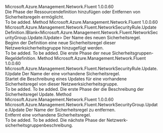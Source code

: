 <Type Name="IWithRule" FullName="Microsoft.Azure.Management.Network.Fluent.NetworkSecurityGroup.Update.IWithRule">
  <TypeSignature Language="C#" Value="public interface IWithRule" />
  <TypeSignature Language="ILAsm" Value=".class public interface auto ansi abstract IWithRule" />
  <TypeSignature Language="DocId" Value="T:Microsoft.Azure.Management.Network.Fluent.NetworkSecurityGroup.Update.IWithRule" />
  <TypeSignature Language="VB.NET" Value="Public Interface IWithRule" />
  <TypeSignature Language="F#" Value="type IWithRule = interface" />
  <AssemblyInfo>
    <AssemblyName>Microsoft.Azure.Management.Network.Fluent</AssemblyName>
    <AssemblyVersion>1.0.0.60</AssemblyVersion>
  </AssemblyInfo>
  <Interfaces />
  <Docs>
    <summary>
            Die Phase der Ressourcendefinition hinzufügen oder Entfernen von Sicherheitsregeln ermöglicht.
            </summary>
    <remarks>To be added.</remarks>
  </Docs>
  <Members>
    <Member MemberName="DefineRule">
      <MemberSignature Language="C#" Value="public Microsoft.Azure.Management.Network.Fluent.NetworkSecurityRule.UpdateDefinition.IBlank&lt;Microsoft.Azure.Management.Network.Fluent.NetworkSecurityGroup.Update.IUpdate&gt; DefineRule (string name);" />
      <MemberSignature Language="ILAsm" Value=".method public hidebysig newslot virtual instance class Microsoft.Azure.Management.Network.Fluent.NetworkSecurityRule.UpdateDefinition.IBlank`1&lt;class Microsoft.Azure.Management.Network.Fluent.NetworkSecurityGroup.Update.IUpdate&gt; DefineRule(string name) cil managed" />
      <MemberSignature Language="DocId" Value="M:Microsoft.Azure.Management.Network.Fluent.NetworkSecurityGroup.Update.IWithRule.DefineRule(System.String)" />
      <MemberSignature Language="VB.NET" Value="Public Function DefineRule (name As String) As IBlank(Of IUpdate)" />
      <MemberSignature Language="F#" Value="abstract member DefineRule : string -&gt; Microsoft.Azure.Management.Network.Fluent.NetworkSecurityRule.UpdateDefinition.IBlank&lt;Microsoft.Azure.Management.Network.Fluent.NetworkSecurityGroup.Update.IUpdate&gt;" Usage="iWithRule.DefineRule name" />
      <MemberType>Method</MemberType>
      <AssemblyInfo>
        <AssemblyName>Microsoft.Azure.Management.Network.Fluent</AssemblyName>
        <AssemblyVersion>1.0.0.60</AssemblyVersion>
      </AssemblyInfo>
      <ReturnValue>
        <ReturnType>Microsoft.Azure.Management.Network.Fluent.NetworkSecurityRule.UpdateDefinition.IBlank&lt;Microsoft.Azure.Management.Network.Fluent.NetworkSecurityGroup.Update.IUpdate&gt;</ReturnType>
      </ReturnValue>
      <Parameters>
        <Parameter Name="name" Type="System.String" />
      </Parameters>
      <Docs>
        <param name="name">Der Name des neuen Sicherheitsregel.</param>
        <summary>
            Beginn der Definition eine neue Sicherheitsregel dieser Netzwerksicherheitsgruppe hinzugefügt werden.
            </summary>
        <returns>To be added.</returns>
        <remarks>To be added.</remarks>
        <return>Die erste Phase der neue Sicherheitsgruppen-Regeldefinition.</return>
      </Docs>
    </Member>
    <Member MemberName="UpdateRule">
      <MemberSignature Language="C#" Value="public Microsoft.Azure.Management.Network.Fluent.NetworkSecurityRule.Update.IUpdate UpdateRule (string name);" />
      <MemberSignature Language="ILAsm" Value=".method public hidebysig newslot virtual instance class Microsoft.Azure.Management.Network.Fluent.NetworkSecurityRule.Update.IUpdate UpdateRule(string name) cil managed" />
      <MemberSignature Language="DocId" Value="M:Microsoft.Azure.Management.Network.Fluent.NetworkSecurityGroup.Update.IWithRule.UpdateRule(System.String)" />
      <MemberSignature Language="VB.NET" Value="Public Function UpdateRule (name As String) As IUpdate" />
      <MemberSignature Language="F#" Value="abstract member UpdateRule : string -&gt; Microsoft.Azure.Management.Network.Fluent.NetworkSecurityRule.Update.IUpdate" Usage="iWithRule.UpdateRule name" />
      <MemberType>Method</MemberType>
      <AssemblyInfo>
        <AssemblyName>Microsoft.Azure.Management.Network.Fluent</AssemblyName>
        <AssemblyVersion>1.0.0.60</AssemblyVersion>
      </AssemblyInfo>
      <ReturnValue>
        <ReturnType>Microsoft.Azure.Management.Network.Fluent.NetworkSecurityRule.Update.IUpdate</ReturnType>
      </ReturnValue>
      <Parameters>
        <Parameter Name="name" Type="System.String" />
      </Parameters>
      <Docs>
        <param name="name">Der Name der eine vorhandene Sicherheitsregel.</param>
        <summary>
            Startet die Beschreibung eines Updates für eine vorhandene Sicherheitsregel von dieser Netzwerksicherheitsgruppe.
            </summary>
        <returns>To be added.</returns>
        <remarks>To be added.</remarks>
        <return>Die erste Phase der die Beschreibung der Sicherheitsregel Update.</return>
      </Docs>
    </Member>
    <Member MemberName="WithoutRule">
      <MemberSignature Language="C#" Value="public Microsoft.Azure.Management.Network.Fluent.NetworkSecurityGroup.Update.IUpdate WithoutRule (string name);" />
      <MemberSignature Language="ILAsm" Value=".method public hidebysig newslot virtual instance class Microsoft.Azure.Management.Network.Fluent.NetworkSecurityGroup.Update.IUpdate WithoutRule(string name) cil managed" />
      <MemberSignature Language="DocId" Value="M:Microsoft.Azure.Management.Network.Fluent.NetworkSecurityGroup.Update.IWithRule.WithoutRule(System.String)" />
      <MemberSignature Language="VB.NET" Value="Public Function WithoutRule (name As String) As IUpdate" />
      <MemberSignature Language="F#" Value="abstract member WithoutRule : string -&gt; Microsoft.Azure.Management.Network.Fluent.NetworkSecurityGroup.Update.IUpdate" Usage="iWithRule.WithoutRule name" />
      <MemberType>Method</MemberType>
      <AssemblyInfo>
        <AssemblyName>Microsoft.Azure.Management.Network.Fluent</AssemblyName>
        <AssemblyVersion>1.0.0.60</AssemblyVersion>
      </AssemblyInfo>
      <ReturnValue>
        <ReturnType>Microsoft.Azure.Management.Network.Fluent.NetworkSecurityGroup.Update.IUpdate</ReturnType>
      </ReturnValue>
      <Parameters>
        <Parameter Name="name" Type="System.String" />
      </Parameters>
      <Docs>
        <param name="name">Der Name der Sicherheitsregel zu entfernen.</param>
        <summary>
            Entfernt eine vorhandene Sicherheitsregel.
            </summary>
        <returns>To be added.</returns>
        <remarks>To be added.</remarks>
        <return>Die nächste Phase der Netzwerk-sicherheitsgruppenbeschreibung.</return>
      </Docs>
    </Member>
  </Members>
</Type>